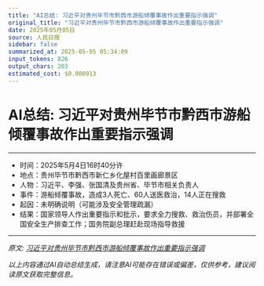 ```yaml
---
title: "AI总结: 习近平对贵州毕节市黔西市游船倾覆事故作出重要指示强调"
original_title: "习近平对贵州毕节市黔西市游船倾覆事故作出重要指示强调"
date: 2025年05月05日
source: 人民日报
sidebar: false
summarized_at: 2025-05-05 05:34:09
input_tokens: 826
output_chars: 203
estimated_cost: $0.000913
---
```


# AI总结: 习近平对贵州毕节市黔西市游船倾覆事故作出重要指示强调

---
- 时间：2025年5月4日16时40分许
- 地点：贵州毕节市黔西市新仁乡化屋村百里画廊景区
- 人物：习近平、李强、张国清及贵州省、毕节市相关负责人
- 事件：游船倾覆事故，造成3人死亡、60人送医救治，14人正在搜救
- 起因：未明确说明（可能涉及安全管理疏漏）
- 结果：国家领导人作出重要指示和批示，要求全力搜救、救治伤员，并部署全国安全生产排查工作；国务院副总理赶赴现场指导救援
---

*原文: [习近平对贵州毕节市黔西市游船倾覆事故作出重要指示强调](20250505-0101.md)*

*以上内容通过AI自动总结生成，请注意AI可能存在错误或偏差，仅供参考，建议阅读原文获取完整信息。*